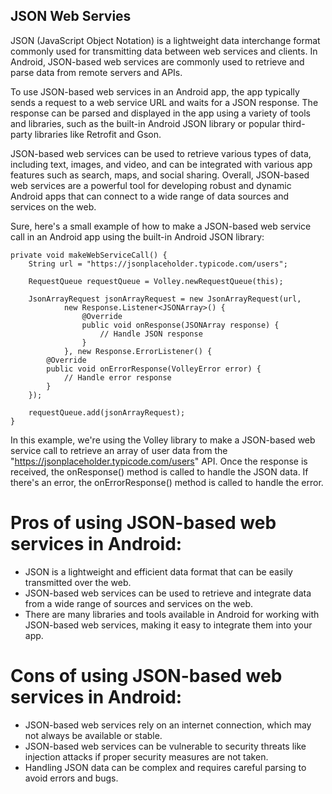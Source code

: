 ## JSON  Web Servies

JSON (JavaScript Object Notation) is a lightweight data interchange format commonly used for transmitting data between web services and clients. In Android, JSON-based web services are commonly used to retrieve and parse data from remote servers and APIs.

To use JSON-based web services in an Android app, the app typically sends a request to a web service URL and waits for a JSON response. The response can be parsed and displayed in the app using a variety of tools and libraries, such as the built-in Android JSON library or popular third-party libraries like Retrofit and Gson.

JSON-based web services can be used to retrieve various types of data, including text, images, and video, and can be integrated with various app features such as search, maps, and social sharing. Overall, JSON-based web services are a powerful tool for developing robust and dynamic Android apps that can connect to a wide range of data sources and services on the web.

Sure, here's a small example of how to make a JSON-based web service call in an Android app using the built-in Android JSON library:

```
private void makeWebServiceCall() {
    String url = "https://jsonplaceholder.typicode.com/users";

    RequestQueue requestQueue = Volley.newRequestQueue(this);

    JsonArrayRequest jsonArrayRequest = new JsonArrayRequest(url,
            new Response.Listener<JSONArray>() {
                @Override
                public void onResponse(JSONArray response) {
                    // Handle JSON response
                }
            }, new Response.ErrorListener() {
        @Override
        public void onErrorResponse(VolleyError error) {
            // Handle error response
        }
    });

    requestQueue.add(jsonArrayRequest);
}
```

In this example, we're using the Volley library to make a JSON-based web service call to retrieve an array of user data from the "https://jsonplaceholder.typicode.com/users" API. Once the response is received, the onResponse() method is called to handle the JSON data. If there's an error, the onErrorResponse() method is called to handle the error.

# Pros of using JSON-based web services in Android:
- JSON is a lightweight and efficient data format that can be easily transmitted over the web.
- JSON-based web services can be used to retrieve and integrate data from a wide range of sources and services on the web.
- There are many libraries and tools available in Android for working with JSON-based web services, making it easy to integrate them into your app.

# Cons of using JSON-based web services in Android:
- JSON-based web services rely on an internet connection, which may not always be available or stable.
- JSON-based web services can be vulnerable to security threats like injection attacks if proper security measures are not taken.
- Handling JSON data can be complex and requires careful parsing to avoid errors and bugs.

